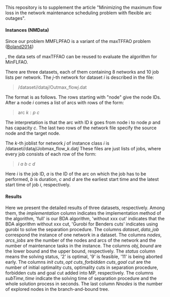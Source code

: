This repository is to supplement the article "Minimizing the maximum flow loss in the network maintenance scheduling problem with flexible arc outages".

#### Instances  (NMData)

Since our problem MMFLPFAO is a variant of the maxTFFAO problem ([Boland2014](https://doi.org/10.1016/j.dam.2012.05.027))

[^1]: Boland N ,  Kalinowski T ,  Waterer H , et al. Scheduling arc maintenance jobs in a network to maximize total flow over time[J]. Discrete Applied Mathematics, 2014, 163(1):34-52.

, the data sets of maxTFFAO can be reused to evaluate the algorithm for MinFLFAO.

There are three datasets, each of them containing 8 networks and 10 job lists per network.
The $j$-th network for dataset $i$ is described in the file:

> /dataset$i$/data$j$/Outmax_flow$j$.dat

The format is as follows. The rows starting with "node" give the node IDs. After a node $i$ comes a list of arcs with rows of the form:

> arc $k : p\ c$

The interpretation is that the arc with ID $k$ goes from node i to node $p$ and has capacity $c$.
The last two rows of the network file specify the source node and the target node.

The $k$-th joblist for network $j$ of instance class $i$ is /dataset$i$/data$j$/Jobmax_flow_$k$.dat$j$
These files are just lists of jobs, where every job consists of each row of the form:

> $i\ a\ b\ c\ d$

Here $i$ is the job ID, $a$ is the ID of the arc on which the job has to be performed, $b$ is duration, $c$ and $d$ are the earliest start time and the latest start time of job $i$, respectively.



#### Results

Here we present the detailed results of three datasets, respectively. Among them, the $implementation$ column indicates the implementation method of the algorithm, 'full' is our BDA algorithm, 'without xxx cut' indicates that the BDA algorithm without xxx cut, 'Gurobi for Benders cuts' indicates using gurobi to solve the separation procedure. The columns $dataset, data, job$ correspond the instance of one network in a dataset. The columns $nodes, arcs, jobs$ are the number of the nodes and arcs of the network and the number of maintenance tasks in the instance. The columns $obj, bound$ are the lower bound and the upper bound, respectively. The $status$ column means the solving status, '2' is optimal, '9' is feasible, '11' is being aborted early. The columns $init\ cuts, opt\ cuts, forbidden\ cuts, goal\ cut$ are the number of initial optimality cuts, optimality cuts in separation procedure, forbidden cuts and goal cut added into MP, respectively. The columns $subTime, time$ indicate the solving time of separation procedure and the whole solution process in seconds. The last column $Nnodes$ is the number of explored nodes in the branch-and-bound tree.

